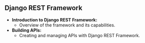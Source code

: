 ## Django REST Framework 

- **Introduction to Django REST Framework:**
    - Overview of the framework and its capabilities.
- **Building APIs:**
    - Creating and managing APIs with Django REST Framework.
  
